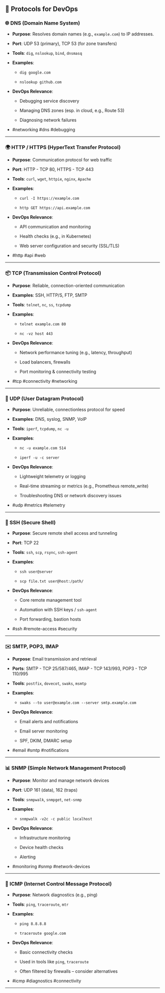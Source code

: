 ## 📡 Protocols for DevOps

### 🌐 DNS (Domain Name System)

- **Purpose**: Resolves domain names (e.g., `example.com`) to IP addresses.
    
- **Port**: UDP 53 (primary), TCP 53 (for zone transfers)
    
- **Tools**: `dig`, `nslookup`, `bind`, `dnsmasq`
    
- **Examples**:
    
    - `dig google.com`
        
    - `nslookup github.com`
        
- **DevOps Relevance**:
    
    - Debugging service discovery
        
    - Managing DNS zones (esp. in cloud, e.g., Route 53)
        
    - Diagnosing network failures
        
- #networking #dns #debugging
    

---

### 🌍 HTTP / HTTPS (HyperText Transfer Protocol)

- **Purpose**: Communication protocol for web traffic
    
- **Port**: HTTP - TCP 80, HTTPS - TCP 443
    
- **Tools**: `curl`, `wget`, `httpie`, `nginx`, `Apache`
    
- **Examples**:
    
    - `curl -I https://example.com`
        
    - `http GET https://api.example.com`
        
- **DevOps Relevance**:
    
    - API communication and monitoring
        
    - Health checks (e.g., in Kubernetes)
        
    - Web server configuration and security (SSL/TLS)
        
- #http #api #web
    

---

### 📦 TCP (Transmission Control Protocol)

- **Purpose**: Reliable, connection-oriented communication
    
- **Examples**: SSH, HTTP/S, FTP, SMTP
    
- **Tools**: `telnet`, `nc`, `ss`, `tcpdump`
    
- **Examples**:
    
    - `telnet example.com 80`
        
    - `nc -vz host 443`
        
- **DevOps Relevance**:
    
    - Network performance tuning (e.g., latency, throughput)
        
    - Load balancers, firewalls
        
    - Port monitoring & connectivity testing
        
- #tcp #connectivity #networking
    

---

### 📡 UDP (User Datagram Protocol)

- **Purpose**: Unreliable, connectionless protocol for speed
    
- **Examples**: DNS, syslog, SNMP, VoIP
    
- **Tools**: `iperf`, `tcpdump`, `nc -u`
    
- **Examples**:
    
    - `nc -u example.com 514`
        
    - `iperf -u -c server`
        
- **DevOps Relevance**:
    
    - Lightweight telemetry or logging
        
    - Real-time streaming or metrics (e.g., Prometheus remote_write)
        
    - Troubleshooting DNS or network discovery issues
        
- #udp #metrics #telemetry
    

---

### 🔐 SSH (Secure Shell)

- **Purpose**: Secure remote shell access and tunneling
    
- **Port**: TCP 22
    
- **Tools**: `ssh`, `scp`, `rsync`, `ssh-agent`
    
- **Examples**:
    
    - `ssh user@server`
        
    - `scp file.txt user@host:/path/`
        
- **DevOps Relevance**:
    
    - Core remote management tool
        
    - Automation with SSH keys / `ssh-agent`
        
    - Port forwarding, bastion hosts
        
- #ssh #remote-access #security
    

---

### ✉️ SMTP, POP3, IMAP

- **Purpose**: Email transmission and retrieval
    
- **Ports**: SMTP - TCP 25/587/465, IMAP - TCP 143/993, POP3 - TCP 110/995
    
- **Tools**: `postfix`, `dovecot`, `swaks`, `msmtp`
    
- **Examples**:
    
    - `swaks --to user@example.com --server smtp.example.com`
        
- **DevOps Relevance**:
    
    - Email alerts and notifications
        
    - Email server monitoring
        
    - SPF, DKIM, DMARC setup
        
- #email #smtp #notifications
    

---

### 📊 SNMP (Simple Network Management Protocol)

- **Purpose**: Monitor and manage network devices
    
- **Port**: UDP 161 (data), 162 (traps)
    
- **Tools**: `snmpwalk`, `snmpget`, `net-snmp`
    
- **Examples**:
    
    - `snmpwalk -v2c -c public localhost`
        
- **DevOps Relevance**:
    
    - Infrastructure monitoring
        
    - Device health checks
        
    - Alerting
        
- #monitoring #snmp #network-devices
    

---

### 🔄 ICMP (Internet Control Message Protocol)

- **Purpose**: Network diagnostics (e.g., ping)
    
- **Tools**: `ping`, `traceroute`, `mtr`
    
- **Examples**:
    
    - `ping 8.8.8.8`
        
    - `traceroute google.com`
        
- **DevOps Relevance**:
    
    - Basic connectivity checks
        
    - Used in tools like `ping`, `traceroute`
        
    - Often filtered by firewalls – consider alternatives
        
- #icmp #diagnostics #connectivity
    

---